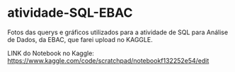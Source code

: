 # atividade-SQL-EBAC
Fotos das querys e gráficos utilizados para a atividade de SQL para Análise de Dados, da EBAC, que farei upload no KAGGLE.

LINK do Notebook no Kaggle: https://www.kaggle.com/code/scratchpad/notebookf132252e54/edit
